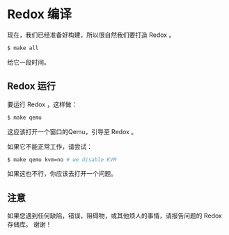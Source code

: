 Redox 编译
===============

现在，我们已经准备好构建，所以很自然我们要打造 Redox 。


```sh
$ make all
```

给它一段时间。 

Redox 运行
-------------

要运行 Redox ，这样做：
```sh
$ make qemu
```

这应该打开一个窗口的Qemu，引导至 Redox 。

如果它不能正常工作，请尝试：

```sh
$ make qemu kvm=no # we disable KVM
```

如果这也不行，你应该去打开一个问题。

注意
----

如果您遇到任何缺陷，错误，阻碍物，或其他烦人的事情，请报告问题的 Redox 存储库。 谢谢！
